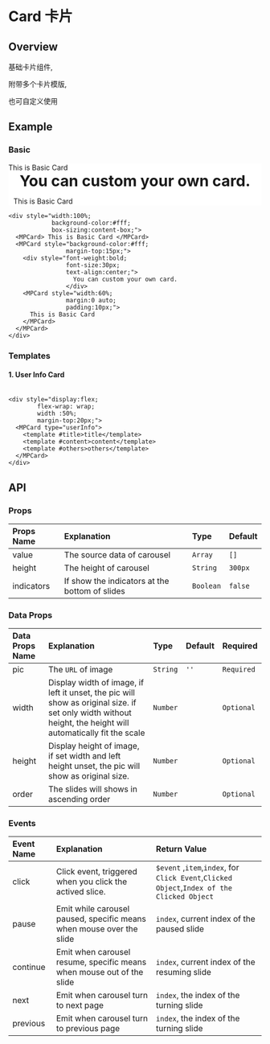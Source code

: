 # Card 卡片
## Overview
基础卡片组件,

附带多个卡片模版, 

也可自定义使用
## Example 
### Basic
<div style="width:100%;
            background-color:#fff;
            box-sizing:content-box;">
  <MPCard> This is Basic Card </MPCard> 

  <MPCard style="background-color:#fff;margin-top:15px;">

  <div style="font-weight:bold;font-size:30px;text-align:center;">You can custom your own card.</div>

  <MPCard style="width:60%;margin:0 auto;padding:10px;"> This is Basic Card </MPCard> 

  </MPCard> 
</div>

```vue 
<div style="width:100%;
            background-color:#fff;
            box-sizing:content-box;">
  <MPCard> This is Basic Card </MPCard>  
  <MPCard style="background-color:#fff;
                margin-top:15px;"> 
    <div style="font-weight:bold;
                font-size:30px;
                text-align:center;">
                  You can custom your own card.
                </div> 
    <MPCard style="width:60%;
                margin:0 auto;
                padding:10px;"> 
      This is Basic Card 
    </MPCard> 
  </MPCard> 
</div>
```

### Templates

#### 1. User Info Card

<div style="display:flex;
        flex-wrap: wrap;
        width :50%;
        margin-top:20px;">
  <MPCard type="userInfo">
    <template #title>title</template>
    <template #content>content</template>
    <template #others>others</template>
  </MPCard>
</div>

```vue 
<div style="display:flex;
        flex-wrap: wrap;
        width :50%;
        margin-top:20px;">
  <MPCard type="userInfo">
    <template #title>title</template>
    <template #content>content</template>
    <template #others>others</template>
  </MPCard>
</div>
```
## API
### Props
|Props Name|Explanation|Type|Default| 
|:---------|:----------|:---|:------|
|value|The source data of carousel|`Array`|`[]`|
|height|The height of carousel|`String`|`300px`|
|indicators|If show the indicators at the bottom of slides|`Boolean`|`false`|
### Data Props
|Data Props Name|Explanation|Type|Default|Required|
|:--------------|:----------|:---|:------|:-------|
|pic|The `URL` of image|`String`|`''`|`Required`|
|width|Display width of image, if left it unset, the pic will show as original size. if set only width without height, the height will automatically fit the scale|`Number`| |`Optional`|
|height|Display height of image, if set width and left height unset, the pic will show as original size.|`Number`| |`Optional`|
|order|The slides will shows in ascending order|`Number`| |`Optional`|

### Events
<!-- |Event Name|Explanation|Type|Default| -->

|Event Name|Explanation|Return Value|
|:----------|:-----------|:------------|
|click|Click event, triggered when you click the actived slice.| `$event` ,`item`,`index`, for `Click Event`,`Clicked Object`,`Index of the Clicked Object` |
|pause|Emit while carousel paused, specific means when mouse over the slide|`index`, current index of the paused slide|
|continue|Emit when carousel resume, specific means when mouse out of the slide|`index`, current index of the resuming slide|
|next|Emit when carousel turn to next page|`index`, the index of the turning slide|
|previous|Emit when carousel turn to previous page|`index`, the index of the turning slide|